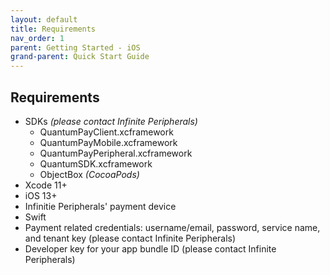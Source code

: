 ```yaml
---
layout: default
title: Requirements
nav_order: 1
parent: Getting Started - iOS
grand-parent: Quick Start Guide
---
```


## Requirements

- SDKs *(please contact Infinite Peripherals)*
    - QuantumPayClient.xcframework
    - QuantumPayMobile.xcframework
    - QuantumPayPeripheral.xcframework
    - QuantumSDK.xcframework
    - ObjectBox *(CocoaPods)*
- Xcode 11+
- iOS 13+
- Infinitie Peripherals' payment device
- Swift
- Payment related credentials: username/email, password, service name, and tenant key (please contact Infinite Peripherals)
- Developer key for your app bundle ID (please contact Infinite Peripherals)
